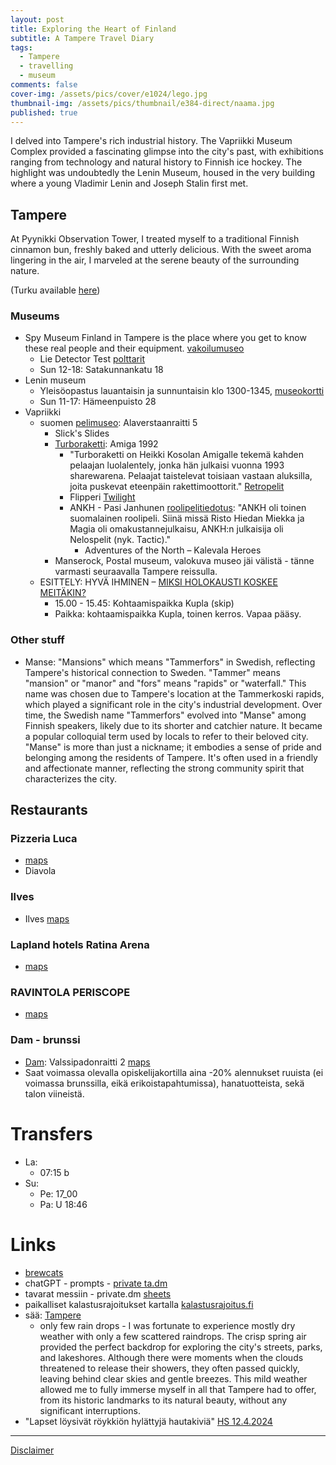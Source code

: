 ```yaml
---
layout: post
title: Exploring the Heart of Finland
subtitle: A Tampere Travel Diary
tags:
  - Tampere
  - travelling
  - museum
comments: false
cover-img: /assets/pics/cover/e1024/lego.jpg
thumbnail-img: /assets/pics/thumbnail/e384-direct/naama.jpg
published: true
---
```


I delved into Tampere's rich industrial history. The Vapriikki Museum Complex provided a fascinating glimpse into the city's past, with exhibitions ranging from technology and natural history to Finnish ice hockey. The highlight was undoubtedly the Lenin Museum, housed in the very building where a young Vladimir Lenin and Joseph Stalin first met.

## Tampere

At Pyynikki Observation Tower, I treated myself to a traditional Finnish cinnamon bun, freshly baked and utterly delicious. With the sweet aroma lingering in the air, I marveled at the serene beauty of the surrounding nature.

(Turku available [here](https://talonendm.github.io/2023-07-15-west-travel/))

### Museums

- Spy Museum Finland in Tampere is the place where you get to know these real people and their equipment. [vakoilumuseo](https://www.vakoilumuseo.fi/spy-museum/)
  - Lie Detector Test [polttarit](https://www.vakoilumuseo.fi/to-do-sight-lie-detector-guide/bachelor-polttarit-tampere-finlayson/)
  - Sun 12-18: Satakunnankatu 18
- Lenin museum
  - Yleisöopastus lauantaisin ja sunnuntaisin klo 1300-1345, [museokortti](https://museot.fi/nayttelykalenteri/index.php?nayttely_id=32333)
  - Sun 11-17: Hämeenpuisto 28
- Vapriikki
  - suomen [pelimuseo](https://www.vapriikki.fi/nayttelyt/suomen-pelimuseo-nayttelyt/): Alaverstaanraitti 5
    - Slick's Slides
    - [Turboraketti](https://fi.wikipedia.org/wiki/Turboraketti): Amiga 1992
      - "Turboraketti on Heikki Kosolan Amigalle tekemä kahden pelaajan luolalentely, jonka hän julkaisi vuonna 1993 sharewarena. Pelaajat taistelevat toisiaan vastaan aluksilla, joita puskevat eteenpäin rakettimoottorit." [Retropelit](https://www.retropelit.fi/turboraketti/)
      - Flipperi [Twilight](https://pinside.com/pinball/machine/twilight-zone)
      - ANKH - Pasi Janhunen [roolipelitiedotus](https://roolipelitiedotus.fi/haastattelu/haastattelussa-pasi-janhunen/): "ANKH oli toinen suomalainen roolipeli. Siinä missä Risto Hiedan Miekka ja Magia oli omakustannejulkaisu, ANKH:n julkaisija oli Nelospelit (nyk. Tactic)."
        - Adventures of the North – Kalevala Heroes
    - Manserock, Postal museum, valokuva museo jäi välistä - tänne varmasti seuraavalla Tampere reissulla.
  - ESITTELY: HYVÄ IHMINEN – [MIKSI HOLOKAUSTI KOSKEE MEITÄKIN?](https://www.vapriikki.fi/tapahtuu/esittely-hyva-ihminen-miksi-holokausti-koskee-meitakin/)
    - 15.00 - 15.45: Kohtaamispaikka Kupla (skip)
    - Paikka: kohtaamispaikka Kupla, toinen kerros. Vapaa pääsy.

### Other stuff

- Manse: "Mansions" which means "Tammerfors" in Swedish, reflecting Tampere's historical connection to Sweden. "Tammer" means "mansion" or "manor" and "fors" means "rapids" or "waterfall." This name was chosen due to Tampere's location at the Tammerkoski rapids, which played a significant role in the city's industrial development. Over time, the Swedish name "Tammerfors" evolved into "Manse" among Finnish speakers, likely due to its shorter and catchier nature. It became a popular colloquial term used by locals to refer to their beloved city. "Manse" is more than just a nickname; it embodies a sense of pride and belonging among the residents of Tampere. It's often used in a friendly and affectionate manner, reflecting the strong community spirit that characterizes the city.

## Restaurants

### Pizzeria Luca

- [maps](https://www.google.com/maps/place/Pizzeria+Luca/@61.5005302,23.756915,17z/)
- Diavola

### Ilves

- Ilves [maps](https://www.google.com/maps/place/Original+Sokos+Hotel+Ilves/@61.4946191,23.7656454,17z)


### Lapland hotels Ratina Arena

- [maps](https://www.google.com/maps/place/Lapland+Hotels+Arena/@61.4943675,23.7699167,16.5z/)

### RAVINTOLA PERISCOPE

- [maps](https://www.google.com/maps/place/Ravintola+Periscope/@61.4946191,23.7656454,17z/)

### Dam - brunssi

- [Dam](https://dambar.fi/20-opiskelijoille/): Valssipadonraitti 2 [maps](https://www.google.com/maps/place/Valssipadonraitti+2,+33100+Tampere/@61.5007384,23.7613583,17z/)
- Saat voimassa olevalla opiskelijakortilla aina -20% alennukset ruuista (ei voimassa brunssilla, eikä erikoistapahtumissa), hanatuotteista, sekä talon viineistä.

# Transfers

- La:
  - 07:15 b
- Su: 
  - Pe: 17_00
  - Pa: U 18:46

# Links

- [brewcats](https://www.xn--tyttkinpanee-6ib.com/)
- chatGPT - prompts - [private ta.dm](https://docs.google.com/document/d/1n1Vl_3XI5mYtdwjpzkOmbijMq9S61ba18t5PttlT9xE/edit?usp=sharing)
- tavarat messiin - private.dm [sheets](https://docs.google.com/spreadsheets/d/19BkGyPCeYUFju6qmrPmDd3s-zcD2MNX5jRguvoorb1c/edit?usp=sharing)
- paikalliset kalastusrajoitukset kartalla [kalastusrajoitus.fi](https://kalastusrajoitus.fi/#/kalastusrajoitus)
- sää: [Tampere](https://www.foreca.fi/Finland/Tampere)
  - only few rain drops -  I was fortunate to experience mostly dry weather with only a few scattered raindrops. The crisp spring air provided the perfect backdrop for exploring the city's streets, parks, and lakeshores. Although there were moments when the clouds threatened to release their showers, they often passed quickly, leaving behind clear skies and gentle breezes. This mild weather allowed me to fully immerse myself in all that Tampere had to offer, from its historic landmarks to its natural beauty, without any significant interruptions.
- "Lapset löysivät röykkiön hylättyjä hautakiviä" [HS 12.4.2024](https://www.hs.fi/kotimaa/art-2000010357576.html)

---

[Disclaimer](https://talonendm.github.io/disclaimer)


